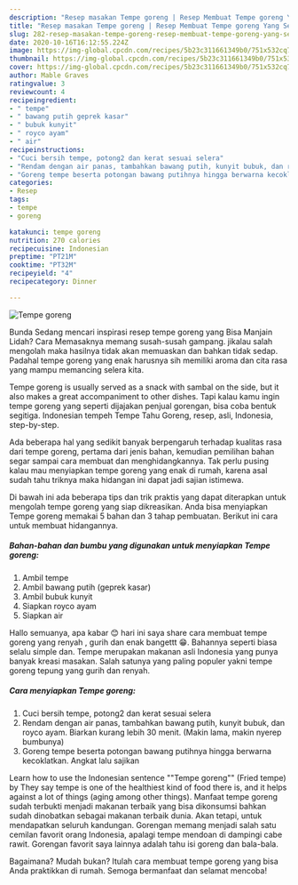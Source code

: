 ```yaml
---
description: "Resep masakan Tempe goreng | Resep Membuat Tempe goreng Yang Sedap"
title: "Resep masakan Tempe goreng | Resep Membuat Tempe goreng Yang Sedap"
slug: 282-resep-masakan-tempe-goreng-resep-membuat-tempe-goreng-yang-sedap
date: 2020-10-16T16:12:55.224Z
image: https://img-global.cpcdn.com/recipes/5b23c311661349b0/751x532cq70/tempe-goreng-foto-resep-utama.jpg
thumbnail: https://img-global.cpcdn.com/recipes/5b23c311661349b0/751x532cq70/tempe-goreng-foto-resep-utama.jpg
cover: https://img-global.cpcdn.com/recipes/5b23c311661349b0/751x532cq70/tempe-goreng-foto-resep-utama.jpg
author: Mable Graves
ratingvalue: 3
reviewcount: 4
recipeingredient:
- " tempe"
- " bawang putih geprek kasar"
- " bubuk kunyit"
- " royco ayam"
- " air"
recipeinstructions:
- "Cuci bersih tempe, potong2 dan kerat sesuai selera"
- "Rendam dengan air panas, tambahkan bawang putih, kunyit bubuk, dan royco ayam. Biarkan kurang lebih 30 menit. (Makin lama, makin nyerep bumbunya)"
- "Goreng tempe beserta potongan bawang putihnya hingga berwarna kecoklatkan. Angkat lalu sajikan"
categories:
- Resep
tags:
- tempe
- goreng

katakunci: tempe goreng 
nutrition: 270 calories
recipecuisine: Indonesian
preptime: "PT21M"
cooktime: "PT32M"
recipeyield: "4"
recipecategory: Dinner

---
```



![Tempe goreng](https://img-global.cpcdn.com/recipes/5b23c311661349b0/751x532cq70/tempe-goreng-foto-resep-utama.jpg)

Bunda Sedang mencari inspirasi resep tempe goreng yang Bisa Manjain Lidah? Cara Memasaknya memang susah-susah gampang. jikalau salah mengolah maka hasilnya tidak akan memuaskan dan bahkan tidak sedap. Padahal tempe goreng yang enak harusnya sih memiliki aroma dan cita rasa yang mampu memancing selera kita.

Tempe goreng is usually served as a snack with sambal on the side, but it also makes a great accompaniment to other dishes. Tapi kalau kamu ingin tempe goreng yang seperti dijajakan penjual gorengan, bisa coba bentuk segitiga. Indonesian tempeh Tempe Tahu Goreng, resep, asli, Indonesia, step-by-step.

Ada beberapa hal yang sedikit banyak berpengaruh terhadap kualitas rasa dari tempe goreng, pertama dari jenis bahan, kemudian pemilihan bahan segar sampai cara membuat dan menghidangkannya. Tak perlu pusing kalau mau menyiapkan tempe goreng yang enak di rumah, karena asal sudah tahu triknya maka hidangan ini dapat jadi sajian istimewa.


Di bawah ini ada beberapa tips dan trik praktis yang dapat diterapkan untuk mengolah tempe goreng yang siap dikreasikan. Anda bisa menyiapkan Tempe goreng memakai 5 bahan dan 3 tahap pembuatan. Berikut ini cara untuk membuat hidangannya.

<!--inarticleads1-->

##### Bahan-bahan dan bumbu yang digunakan untuk menyiapkan Tempe goreng:

1. Ambil  tempe
1. Ambil  bawang putih (geprek kasar)
1. Ambil  bubuk kunyit
1. Siapkan  royco ayam
1. Siapkan  air


Hallo semuanya, apa kabar 😊 hari ini saya share cara membuat tempe goreng yang renyah , gurih dan enak bangettt 😁. Bahannya seperti biasa selalu simple dan. Tempe merupakan makanan asli Indonesia yang punya banyak kreasi masakan. Salah satunya yang paling populer yakni tempe goreng tepung yang gurih dan renyah. 

<!--inarticleads2-->

##### Cara menyiapkan Tempe goreng:

1. Cuci bersih tempe, potong2 dan kerat sesuai selera
1. Rendam dengan air panas, tambahkan bawang putih, kunyit bubuk, dan royco ayam. Biarkan kurang lebih 30 menit. (Makin lama, makin nyerep bumbunya)
1. Goreng tempe beserta potongan bawang putihnya hingga berwarna kecoklatkan. Angkat lalu sajikan


Learn how to use the Indonesian sentence &#34;&#34;Tempe goreng&#34;&#34; (Fried tempe) by They say tempe is one of the healthiest kind of food there is, and it helps against a lot of things (aging among other things). Manfaat tempe goreng sudah terbukti menjadi makanan terbaik yang bisa dikonsumsi bahkan sudah dinobatkan sebagai makanan terbaik dunia. Akan tetapi, untuk mendapatkan seluruh kandungan. Gorengan memang menjadi salah satu cemilan favorit orang Indonesia, apalagi tempe mendoan di dampingi cabe rawit. Gorengan favorit saya lainnya adalah tahu isi goreng dan bala-bala. 

Bagaimana? Mudah bukan? Itulah cara membuat tempe goreng yang bisa Anda praktikkan di rumah. Semoga bermanfaat dan selamat mencoba!
